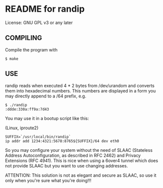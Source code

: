 README for randip
=================

License: GNU GPL v3 or any later

COMPILING
---------

Compile the program with

	$ make

USE
---

randip reads when executed 4 * 2 bytes from /dev/urandom and converts them into hexadecimal numbers.
This numbers are displayed in a form you may directly append to a /64 prefix, e.g.

	$ ./randip
	:ddde:330a:ff9a:7d43

You may use it in a bootup script like this:

(Linux, iproute2)

	SUFFIX=`/usr/local/bin/randip`
	ip addr add 1234:4321:5678:8765${SUFFIX}/64 dev eth0

So you may configure your system without the need of SLAAC (Stateless Address Autoconfiguration, as described in RFC 2462) and Privacy Extensions (RFC 4941). This is nice when using a 6over4 tunnel which does not provide SLAAC but you want to use changing addresses.

ATTENTION: This solution is not as elegant and secure as SLAAC, so use it only when you're sure what you're doing!!!
